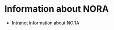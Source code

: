 # Information about NORA

  - Intranet information about [NORA](http://inside.niosh.cdc.gov/nora/default.htm)